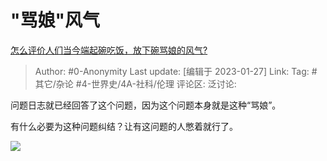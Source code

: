 # "骂娘"风气
[怎么评价人们当今端起碗吃饭，放下碗骂娘的风气?](https://www.zhihu.com/question/579422926/answer/2861702994)

> Author: #0-Anonymity
> Last update: [编辑于 2023-01-27]
> Link:
> Tag: #其它/杂论 #4-世界史/4A-社科/伦理
> 评论区:
> 泛讨论:

问题日志就已经回答了这个问题，因为这个问题本身就是这种“骂娘”。

有什么必要为这种问题纠结？让有这问题的人憋着就行了。

![](https://pic1.zhimg.com/50/v2-43074fa660b3bc358ee239e9b4ac1cf4_720w.jpg?source=1940ef5c)
